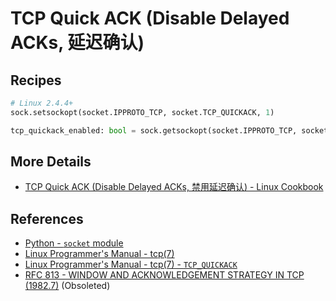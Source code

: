 # TCP Quick ACK (Disable Delayed ACKs, 延迟确认)

## Recipes

```python
# Linux 2.4.4+
sock.setsockopt(socket.IPPROTO_TCP, socket.TCP_QUICKACK, 1)

tcp_quickack_enabled: bool = sock.getsockopt(socket.IPPROTO_TCP, socket.TCP_QUICKACK) != 0
```

## More Details

- [TCP Quick ACK (Disable Delayed ACKs, 禁用延迟确认) - Linux Cookbook](https://leven-cn.github.io/linux-cookbook/cookbook/net/tcp_quickack)

## References

<!-- markdownlint-disable line-length -->

- [Python - `socket` module](https://docs.python.org/3/library/socket.html)
- [Linux Programmer's Manual - tcp(7)](https://manpages.debian.org/bullseye/manpages/tcp.7.en.html)
- [Linux Programmer's Manual - tcp(7) - `TCP_QUICKACK`](https://manpages.debian.org/bullseye/manpages/tcp.7.en.html#TCP_QUICKACK)
- [RFC 813 - WINDOW AND ACKNOWLEDGEMENT STRATEGY IN TCP (1982.7)](https://www.rfc-editor.org/rfc/rfc813) (Obsoleted)

<!-- markdownlint-enable line-length -->
